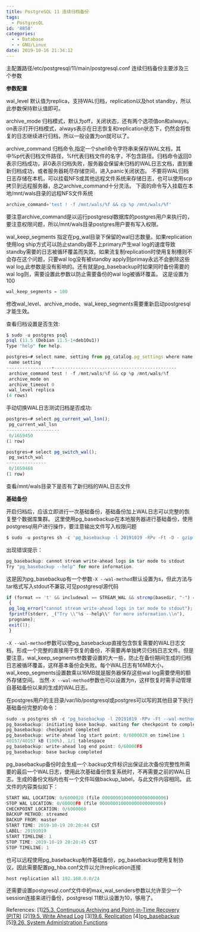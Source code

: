 ```yaml
---
title: PostgreSQL 11 连续归档备份
tags:
  - PostgresQL
id: '8858'
categories:
  - - Database
  - - GNU/Linux
date: 2019-10-16 21:34:12
---
```



<!-- more -->
主配置路径/etc/postgresql/11/main/postgresql.conf
连续归档备份主要涉及三个参数

**参数配置**

wal_level
默认值为replica，支持WAL归档，replication以及hot standby，所以此参数保持默认值即可。

archive_mode 
归档模式，默认为off，关闭状态，还有两个选项值on和always。on表示打开归档模式，always表示在日志恢复和replication状态下，仍然会将恢复的日志继续进行归档，所以一般设置为on就可以了。

archive_command
归档命令,指定一个shell命令字符串来保存WAL文档，其中%p代表归档文件路径，%f代表归档文件的名字，不包含路径。归档命令返回0表示归档成功，非0表示归档失败，服务器会保留未归档的WAL日志文档，直到重新归档成功，或者服务器耗尽存储空间，进入panic关闭状态。
不要将WAL归档日志存储在本机，可以挂载NFS或其他远程文件系统来存储日志，也可以使用scp拷贝到远程服务器，总之archive_command十分灵活。
下面的命令写入挂载在本地/mnt/wals目录的远程NFS文件系统
```js
archive_command='test ! -f /mnt/wals/%f && cp %p /mnt/wals/%f'
``` 

要注意archive_command是以运行postgresql数据库的postgres用户来执行的，要注意权限问题，所以/mnt/wals目录postgres用户要有写入权限。

wal_keep_segments
指定在pg_wal目录下保留的wal日志数量。如果replication使用log ship方式可以防止standby跟不上primary产生wal log的速度导致standby需要的日志被循环覆盖而失效。如果流复制replication时使用复制槽则不会存在这个问题，只要wal log没有被standby apply则primay永远不会删除这些wal log,此参数是没有影响的。还有就是pg_basebackup时如果同时备份需要的wal log则，需要设置此参数以防止需要备份的wal log被循环覆盖。
这是设置为100
```js
wal_keep_segments = 100
```

修改wal_level、archive_mode、wal_keep_segments需要重新启动postgresql才能生效。

查看归档设置是否生效:
```js
$ sudo -u postgres psql
psql (11.5 (Debian 11.5-1+deb10u1))
Type "help" for help.

postgres=# select name, setting from pg_catalog.pg_settings where name like 'archive%' or name = 'wal_level';
 name setting 
-----------------+----------------------------------------------
 archive_command test ! -f /mnt/wals/%f && cp %p /mnt/wals/%f
 archive_mode on
 archive_timeout 0
 wal_level replica
(4 rows)
```

手动切换WAL日志测试归档是否成功:
```js
postgres=# select pg_current_wal_lsn();
 pg_current_wal_lsn 
--------------------
 0/1659450
(1 row)

postgres=# select pg_switch_wal();
 pg_switch_wal 
---------------
 0/1659468
(1 row)
```
查看/mnt/wals目录下是否有了新归档的WAL日志文件

**基础备份**

开启归档后，应该立即进行一次基础备份，基础备份加上WAL日志可以完整的恢复整个数据库集群。
这里使用pg_basebackup在本地服务器进行基础备份，使用postgresql用户进行操作，要注意输出文件写入权限问题
```js
$ sudo -u postgres sh -c 'pg_basebackup -l 20191019 -RPv -Ft -D - gzip -c > baseback20191019.tgz'
```
出现错误提示：
```js
pg_basebackup: cannot stream write-ahead logs in tar mode to stdout
Try "pg_basebackup --help" for more information.
```
这是因为pg_basebackup有一个参数`-X --wal-method`默认设置为s，但此方法与tar格式写入stdout不兼容,可见postgresql源代码
```js
if (format == 't' && includewal == STREAM_WAL && strcmp(basedir, "-") == 0)
 {
 pg_log_error("cannot stream write-ahead logs in tar mode to stdout");
 fprintf(stderr, _("Try \\"%s --help\\" for more information.\\n"),
 progname);
 exit(1);
 }
```

`-X --wal-method`参数可以使pg_basebackup直接包含恢复需要的WAL日志文档，形成一个完整的直接用于恢复的备份，不需要再单独拷贝归档日志文件。但是要注意，wal_keep_segments参数要设置的大一些，防止在备份期间生成的归档日志被循环覆盖，这样基本备份会失败。每个WAL日志有16MB大小，wal_keep_segments设置数乘以16MB就是服务器保存这些wal log需要使用的额外存储空间。
当然`-X --wal-method`参数也可以设置为n，这样恢复时需手动管理自基础备份以来的生成的WAL日志。

在postgres用户的主目录/var/lib/postgresql或postgres可以写的其他目录下执行基础备份完整的命令：
```js
sudo -u postgres sh -c 'pg_basebackup -l 20191019 -RPv -Ft --wal-method=f -D - gzip -c > baseback20191019.tgz'
pg_basebackup: initiating base backup, waiting for checkpoint to complete
pg_basebackup: checkpoint completed
pg_basebackup: write-ahead log start point: 0/6000028 on timeline 1
40157/40157 kB (100%), 1/1 tablespace 
pg_basebackup: write-ahead log end point: 0/60000F8
pg_basebackup: base backup completed
```
pg_basebackup备份时会生成一个.backup文件标识出保证此次备份完整性所需要的最后一个WAL日志，使用此次基础备份恢复系统时，不再需要之前的WAL日志。生成的备份文档内也有一个文件叫做backup_label，与此文件内容相同。
此文件的内容类似如下：
```js
START WAL LOCATION: 0/6000028 (file 000000010000000000000006)
STOP WAL LOCATION: 0/60000F8 (file 000000010000000000000006)
CHECKPOINT LOCATION: 0/6000060
BACKUP METHOD: streamed
BACKUP FROM: master
START TIME: 2019-10-19 20:20:44 CST 
LABEL: 20191019
START TIMELINE: 1
STOP TIME: 2019-10-19 20:20:45 CST 
STOP TIMELINE: 1
```

也可以远程使用pg_basebackup制作基础备份，pg_basebackup使用复制协议，因此需要配置pg_hba.conf文件以允许replication连接
```js
host replication all 192.168.0.0/24 
```

还需要设置postgresql.conf文件中的max_wal_senders参数以允许至少一个session连接来进行备份，postgresql 11默认设置为10，够用了。

References:
\[1\][25.3. Continuous Archiving and Point-in-Time Recovery (PITR)](https://www.postgresql.org/docs/11/continuous-archiving.html)
\[2\][19.5. Write Ahead Log](https://www.postgresql.org/docs/11/runtime-config-wal.html)
\[3\][19.6. Replication](https://www.postgresql.org/docs/11/runtime-config-replication.html)
\[4\][pg_basebackup](https://www.postgresql.org/docs/11/app-pgbasebackup.html)
\[5\][9.26. System Administration Functions](https://www.postgresql.org/docs/11/functions-admin.html)
